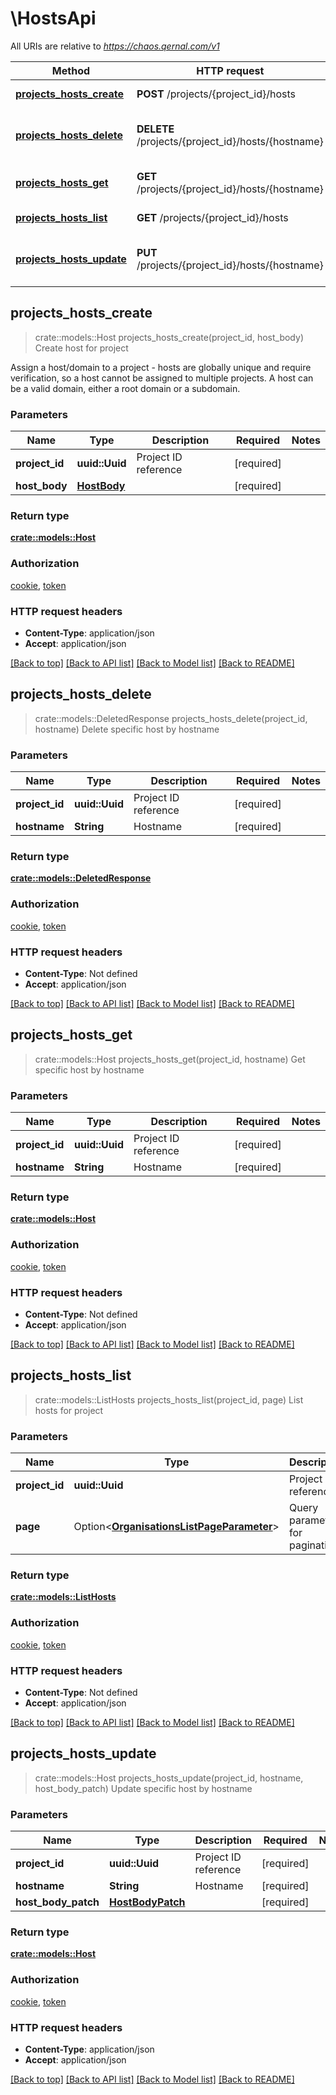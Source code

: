 # \HostsApi

All URIs are relative to *https://chaos.qernal.com/v1*

Method | HTTP request | Description
------------- | ------------- | -------------
[**projects_hosts_create**](HostsApi.md#projects_hosts_create) | **POST** /projects/{project_id}/hosts | Create host for project
[**projects_hosts_delete**](HostsApi.md#projects_hosts_delete) | **DELETE** /projects/{project_id}/hosts/{hostname} | Delete specific host by hostname
[**projects_hosts_get**](HostsApi.md#projects_hosts_get) | **GET** /projects/{project_id}/hosts/{hostname} | Get specific host by hostname
[**projects_hosts_list**](HostsApi.md#projects_hosts_list) | **GET** /projects/{project_id}/hosts | List hosts for project
[**projects_hosts_update**](HostsApi.md#projects_hosts_update) | **PUT** /projects/{project_id}/hosts/{hostname} | Update specific host by hostname



## projects_hosts_create

> crate::models::Host projects_hosts_create(project_id, host_body)
Create host for project

Assign a host/domain to a project - hosts are globally unique and require verification, so a host cannot be assigned to multiple projects.  A host can be a valid domain, either a root domain or a subdomain. 

### Parameters


Name | Type | Description  | Required | Notes
------------- | ------------- | ------------- | ------------- | -------------
**project_id** | **uuid::Uuid** | Project ID reference | [required] |
**host_body** | [**HostBody**](HostBody.md) |  | [required] |

### Return type

[**crate::models::Host**](Host.md)

### Authorization

[cookie](../README.md#cookie), [token](../README.md#token)

### HTTP request headers

- **Content-Type**: application/json
- **Accept**: application/json

[[Back to top]](#) [[Back to API list]](../README.md#documentation-for-api-endpoints) [[Back to Model list]](../README.md#documentation-for-models) [[Back to README]](../README.md)


## projects_hosts_delete

> crate::models::DeletedResponse projects_hosts_delete(project_id, hostname)
Delete specific host by hostname

### Parameters


Name | Type | Description  | Required | Notes
------------- | ------------- | ------------- | ------------- | -------------
**project_id** | **uuid::Uuid** | Project ID reference | [required] |
**hostname** | **String** | Hostname | [required] |

### Return type

[**crate::models::DeletedResponse**](DeletedResponse.md)

### Authorization

[cookie](../README.md#cookie), [token](../README.md#token)

### HTTP request headers

- **Content-Type**: Not defined
- **Accept**: application/json

[[Back to top]](#) [[Back to API list]](../README.md#documentation-for-api-endpoints) [[Back to Model list]](../README.md#documentation-for-models) [[Back to README]](../README.md)


## projects_hosts_get

> crate::models::Host projects_hosts_get(project_id, hostname)
Get specific host by hostname

### Parameters


Name | Type | Description  | Required | Notes
------------- | ------------- | ------------- | ------------- | -------------
**project_id** | **uuid::Uuid** | Project ID reference | [required] |
**hostname** | **String** | Hostname | [required] |

### Return type

[**crate::models::Host**](Host.md)

### Authorization

[cookie](../README.md#cookie), [token](../README.md#token)

### HTTP request headers

- **Content-Type**: Not defined
- **Accept**: application/json

[[Back to top]](#) [[Back to API list]](../README.md#documentation-for-api-endpoints) [[Back to Model list]](../README.md#documentation-for-models) [[Back to README]](../README.md)


## projects_hosts_list

> crate::models::ListHosts projects_hosts_list(project_id, page)
List hosts for project

### Parameters


Name | Type | Description  | Required | Notes
------------- | ------------- | ------------- | ------------- | -------------
**project_id** | **uuid::Uuid** | Project ID reference | [required] |
**page** | Option<[**OrganisationsListPageParameter**](.md)> | Query parameters for pagination |  |

### Return type

[**crate::models::ListHosts**](ListHosts.md)

### Authorization

[cookie](../README.md#cookie), [token](../README.md#token)

### HTTP request headers

- **Content-Type**: Not defined
- **Accept**: application/json

[[Back to top]](#) [[Back to API list]](../README.md#documentation-for-api-endpoints) [[Back to Model list]](../README.md#documentation-for-models) [[Back to README]](../README.md)


## projects_hosts_update

> crate::models::Host projects_hosts_update(project_id, hostname, host_body_patch)
Update specific host by hostname

### Parameters


Name | Type | Description  | Required | Notes
------------- | ------------- | ------------- | ------------- | -------------
**project_id** | **uuid::Uuid** | Project ID reference | [required] |
**hostname** | **String** | Hostname | [required] |
**host_body_patch** | [**HostBodyPatch**](HostBodyPatch.md) |  | [required] |

### Return type

[**crate::models::Host**](Host.md)

### Authorization

[cookie](../README.md#cookie), [token](../README.md#token)

### HTTP request headers

- **Content-Type**: application/json
- **Accept**: application/json

[[Back to top]](#) [[Back to API list]](../README.md#documentation-for-api-endpoints) [[Back to Model list]](../README.md#documentation-for-models) [[Back to README]](../README.md)

